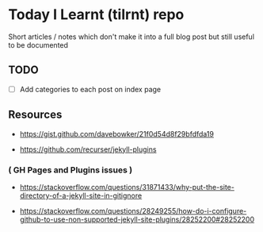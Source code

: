# Today I Learnt (tilrnt) repo

Short articles / notes which don't make it into a full blog post but still useful to be documented


## TODO

-[ ] Add categories to each post on index page


## Resources

- https://gist.github.com/davebowker/21f0d54d8f29bfdfda19

- https://github.com/recurser/jekyll-plugins

### ( GH Pages and Plugins issues )

- https://stackoverflow.com/questions/31871433/why-put-the-site-directory-of-a-jekyll-site-in-gitignore

- https://stackoverflow.com/questions/28249255/how-do-i-configure-github-to-use-non-supported-jekyll-site-plugins/28252200#28252200
